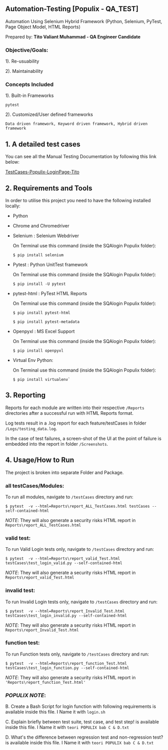 ## Automation-Testing [Populix - QA_TEST]
Automation Using Selenium Hybrid Framework
(Python, Selenium, PyTest, Page Object Model, HTML Reports)

Prepared by:
**Tito Valiant Muhammad - QA Engineer Candidate**

### Objective/Goals:
1). Re-usuability

2). Maintainability

### Concepts Included

1). Built-in Frameworks
    
    pytest

2). Customized/User defined frameworks

    Data driven framework, Keyword driven framework, Hybrid driven framework

## 1. A detailed test cases 
You can see all the Manual Testing Documentation by following this link below:

<a href="https://docs.google.com/spreadsheets/d/1hgLmoNVobe1XqgH3Cte2qNL4rGBdz0infacAozNEuqk/edit?usp=sharing">TestCases-Populix-LoginPage-Tito</a>

## 2. Requirements and Tools

In order to utilise this project you need to have the following installed locally:

* Python
* Chrome and Chromedriver
* Selenium : Selenium Webdriver
    
    On Terminal use this command (inside the SQAlogin Populix folder):
    ```
    $ pip install selenium
    ```
* Pytest : Python UnitTest framework
    
    On Terminal use this command (inside the SQAlogin Populix folder):
    ```
    $ pip install -U pytest
    ```
* pytest-html : PyTest HTML Reports
    
    On Terminal use this command (inside the SQAlogin Populix folder):
    ```
    $ pip install pytest-html
    ```
    ```
    $ pip install pytest-metadata
    ```
* Openpyxl : MS Excel Support
    
    On Terminal use this command (inside the SQAlogin Populix folder):
    ```
    $ pip install openpyxl
    ```
* Virtual Env Python:
    
    On Terminal use this command (inside the SQAlogin Populix folder):
    ```
    $ pip install virtualenv`
    ```
## 3. Reporting

Reports for each module are written into their respective `/Reports` directories after a successful run with HTML Reports format.

Log tests result in a .log report for each feature/testCases in folder `/Logs/testing_data.log`.

In the case of test failures, a screen-shot of the UI at the point of failure is embedded into the report in folder `/Screenshots`.

## 4. Usage/How to Run

The project is broken into separate Folder and Package.

### all testCases/Modules:
To run all modules, navigate to `/testCases` directory and run:

`$ pytest  -v --html=Reports\report_ALL_TestCases.html testCases --self-contained-html`

*NOTE*: They will also generate a security risks HTML report in `Reports\report_ALL_TestCases.html`

### valid test:
To run Valid Login tests only, navigate to `/testCases` directory and run:

`$ pytest  -v --html=Reports\report_valid_Test.html testCases\test_login_valid.py --self-contained-html`

*NOTE*: They will also generate a security risks HTML report in `Reports\report_valid_Test.html`

### invalid test:
To run Invalid Login tests only, navigate to `/testCases` directory and run:

`$ pytest  -v --html=Reports\report_Invalid_Test.html testCases\test_login_invalid.py --self-contained-html`

*NOTE*: They will also generate a security risks HTML report in `Reports\report_Invalid_Test.html`

### function test:
To run Function tests only, navigate to `/testCases` directory and run:

`$ pytest  -v --html=Reports\report_function_Test.html testCases\test_login_function.py --self-contained-html`

*NOTE*: They will also generate a security risks HTML report in `'Reports\report_function_Test.html'`

### *POPULIX NOTE*: 

B. Create a Bash Script for login function with following requirements is available inside this file. I Name it with `login.sh`

C. Explain briefly between test suite, test case, and test step! is available inside this file. 
   I Name it with `teori POPULIX bab C & D.txt`

D. What's the difference between regression test and non-regression test? is available inside this file. 
   I Name it with `teori POPULIX bab C & D.txt`

